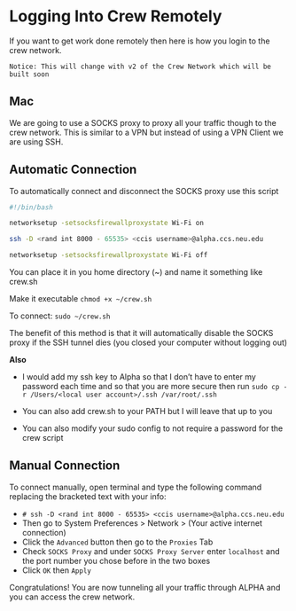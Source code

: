 Logging Into Crew Remotely 
===========================

If you want to get work done remotely then here is how you login to the crew
network.  



```notice
Notice: This will change with v2 of the Crew Network which will be built soon
```



Mac
---

We are going to use a SOCKS proxy to proxy all your traffic though to the crew
network.  This is similar to a VPN but instead of using a VPN Client we are
using SSH.

Automatic Connection
--------------------

To automatically connect and disconnect the SOCKS proxy use this script


```bash
#!/bin/bash

networksetup -setsocksfirewallproxystate Wi-Fi on

ssh -D <rand int 8000 - 65535> <ccis username>@alpha.ccs.neu.edu

networksetup -setsocksfirewallproxystate Wi-Fi off
```


You can place it in you home directory (~) and name it something like crew.sh

Make it executable `chmod +x ~/crew.sh`



To connect: `sudo ~/crew.sh`


The benefit of this method is that it will automatically disable the SOCKS proxy
if the SSH tunnel dies (you closed your computer without logging out)



**Also**

-   I would add my ssh key to Alpha so that I don’t have to enter my password
    each time and so that you are more secure then run `sudo cp -r /Users/<local
    user account>/.ssh /var/root/.ssh`

-   You can also add crew.sh to your PATH but I will leave that up to you

-   You can also modify your sudo config to not require a password for the crew
    script





Manual Connection
-----------------

To connect manually, open terminal and type the following command replacing the
bracketed text with your info:

* `# ssh -D <rand int 8000 - 65535> <ccis username>@alpha.ccs.neu.edu`
* Then go to System Preferences \> Network \> (Your active internet connection)
* Click the `Advanced` button then go to the `Proxies` Tab
* Check `SOCKS Proxy` and under `SOCKS Proxy Server` enter `localhost` and the port number you chose before in the two boxes 
* Click `OK` then `Apply`



Congratulations! You are now tunneling all your traffic through ALPHA and you can access the crew network.



